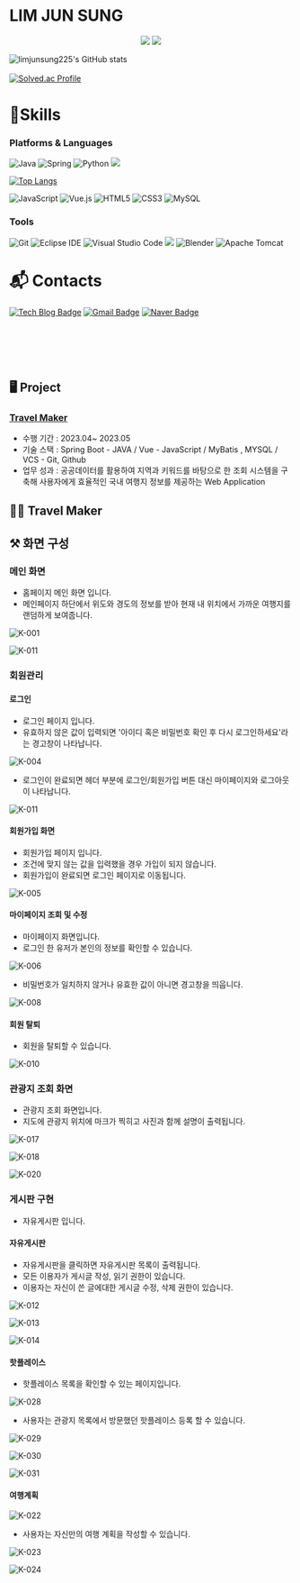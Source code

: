# LIM JUN SUNG 

<p align="center">
<a href="https://hits.seeyoufarm.com"><img src="https://hits.seeyoufarm.com/api/count/incr/badge.svg?url=https://github.com/limjunsung225&count_bg=%23000000&title_bg=%23000000&icon=github.svg&icon_color=%23FFFFFF&title=GitHub&edge_flat=false"/></a>
<a href="https://hits.seeyoufarm.com"><img src="https://hits.seeyoufarm.com/api/count/incr/badge.svg?url=https://velog.io/@jsbryan&count_bg=%2320C997&title_bg=%2320C997&icon=blogger.svg&icon_color=%23FFFFFF&title=Velog&edge_flat=false"/></a>
</p>


![limjunsung225's GitHub stats](https://github-readme-stats.vercel.app/api?username=limjunsung225&show_icons=true&theme=radical)
<br><br>
[![Solved.ac Profile](http://mazassumnida.wtf/api/v2/generate_badge?boj=jsbryan)](https://solved.ac/jsbryan/)
# 💪Skills
### Platforms & Languages
![Java](https://img.shields.io/badge/Java-007396.svg?&style=for-the-badge&logo=Java&logoColor=white)
![Spring](https://img.shields.io/badge/spring-%236DB33F.svg?style=for-the-badge&logo=spring&logoColor=white)
![Python](https://img.shields.io/badge/Python-3776AB.svg?&style=for-the-badge&logo=Python&logoColor=white)
<img src="https://img.shields.io/badge/c%23-%23239120.svg?style=for-the-badge&logo=c-sharp&logoColor=white"/>
<br>

[![Top Langs](https://github-readme-stats.vercel.app/api/top-langs/?username=limjunsung225)](https://github.com/limjunsung225/limjunsung225)
</p>

![JavaScript](https://img.shields.io/badge/JavaScript-F7DF1E.svg?&style=for-the-badge&logo=JavaScript&logoColor=white)
![Vue.js](https://img.shields.io/badge/vuejs-%2335495e.svg?style=for-the-badge&logo=vuedotjs&logoColor=%234FC08D)
![HTML5](https://img.shields.io/badge/HTML5-E34F26.svg?&style=for-the-badge&logo=HTML5&logoColor=white)
![CSS3](https://img.shields.io/badge/CSS3-1572B6.svg?&style=for-the-badge&logo=CSS3&logoColor=white)
![MySQL](https://img.shields.io/badge/MySQL-4479A1.svg?&style=for-the-badge&logo=MySQL&logoColor=white)

### Tools
![Git](https://img.shields.io/badge/Git-F05032.svg?&style=for-the-badge&logo=Git&logoColor=white)
![Eclipse IDE](https://img.shields.io/badge/Eclipse%20IDE-2C2255.svg?&style=for-the-badge&logo=Eclipse%20IDE&logoColor=white)
![Visual Studio Code](https://img.shields.io/badge/Visual%20Studio%20Code-007ACC.svg?&style=for-the-badge&logo=Visual%20Studio%20Code&logoColor=white)
<img src="https://img.shields.io/badge/unity-%23000000.svg?style=for-the-badge&logo=unity&logoColor=white"/>
![Blender](https://img.shields.io/badge/blender-%23F5792A.svg?style=for-the-badge&logo=blender&logoColor=white)
![Apache Tomcat](https://img.shields.io/badge/apache%20tomcat-%23F8DC75.svg?style=for-the-badge&logo=apache-tomcat&logoColor=black)

 
# :mailbox_with_mail: Contacts
[![Tech Blog Badge](http://img.shields.io/badge/-Tech%20blog-black?style=flat-square&logo=github&link=https://velog.io/@jsbryan)](https://velog.io/@jsbryan)
[![Gmail Badge](https://img.shields.io/badge/Gmail-d14836?style=flat-square&logo=Gmail&logoColor=white&link=mailto:limjs4476@gmail.com)](mailto:limjs4476@gmail.com)
[![Naver Badge](https://img.shields.io/badge/Naver-03C75A?style=flat-square&logo=Naver&logoColor=white&link=mailto:jsbryan@naver.com)](mailto:jsbryan@naver.com)

<br><br><br><br>

## 🖥️ Project

### [Travel Maker](https://github.com/limjunsung225/PublicAPIProject)
- 수행 기간 : 2023.04~ 2023.05
- 기술 스택 : Spring Boot - JAVA / Vue - JavaScript / MyBatis , MYSQL / VCS - Git, Github
- 업무 성과 : 공공데이터를 활용하여 지역과 키워드를 바탕으로 한 조회 시스템을 구축해 사용자에게 효율적인 국내 여행지 정보를 제공하는 Web Application

## 👩‍💻 Travel Maker

## ⚒️ 화면 구성

### 메인 화면
- 홈페이지 메인 화면 입니다. 
- 메인페이지 하단에서 위도와 경도의 정보를 받아 현재 내 위치에서 가까운 여행지를 랜덤하게 보여줍니다.
  
![K-001](https://github.com/limjunsung225/limjunsung225/assets/55376155/520ba124-73f0-4c1d-a4c2-a606741553c6)<br>

![K-011](https://github.com/limjunsung225/limjunsung225/assets/55376155/1097eae4-71f8-4be5-8c20-5b388e03244e)


### 회원관리
#### 로그인
- 로그인 페이지 입니다.
- 유효하지 않은 값이 입력되면 '아이디 혹은 비밀번호 확인 후 다시 로그인하세요'라는 경고창이 나타납니다.
  
![K-004](https://github.com/limjunsung225/limjunsung225/assets/55376155/1cdb0274-c9d7-4e1d-acc2-148562385136)

- 로그인이 완료되면 헤더 부분에 로그인/회원가입 버튼 대신 마이페이지와 로그아웃이 나타납니다.
  
![K-011](https://github.com/limjunsung225/limjunsung225/assets/55376155/f1e02023-a986-4922-ad2f-ae0ee9fcb224)

#### 회원가입 화면
- 회원가입 페이지 입니다.
- 조건에 맞지 않는 값을 입력했을 경우 가입이 되지 않습니다.
- 회원가입이 완료되면 로그인 페이지로 이동됩니다.
  
![K-005](https://github.com/limjunsung225/limjunsung225/assets/55376155/0de3c05e-e24c-4b1d-8857-a4e9a3c8b7a3)


#### 마이페이지 조회 및 수정
- 마이페이지 화면입니다.
- 로그인 한 유저가 본인의 정보를 확인할 수 있습니다.
  
![K-006](https://github.com/limjunsung225/limjunsung225/assets/55376155/7cafd82d-f9cb-4fdb-9ff4-70d6428762b9)
- 비밀번호가 일치하지 않거나 유효한 값이 아니면 경고창을 띄웁니다.
  
![K-008](https://github.com/limjunsung225/limjunsung225/assets/55376155/8960e622-6ba8-42c0-aa7a-d25141630f60)

#### 회원 탈퇴
- 회원을 탈퇴할 수 있습니다.
  
![K-010](https://github.com/limjunsung225/limjunsung225/assets/55376155/4f85ded2-bed3-401a-bf6e-46e75102737f)

### 관광지 조회 화면
- 관광지 조회 화면입니다.
- 지도에 관광지 위치에 마크가 찍히고 사진과 함께 설명이 출력됩니다.
  
![K-017](https://github.com/limjunsung225/limjunsung225/assets/55376155/cfed1265-c003-40c2-94c0-bb5d90cb4049)

![K-018](https://github.com/limjunsung225/limjunsung225/assets/55376155/2da0be95-690b-4fee-9617-03c0e40e45dc)

![K-020](https://github.com/limjunsung225/limjunsung225/assets/55376155/8150431b-393d-4392-a1c6-ab3ad2cd0f94)

### 게시판 구현
- 자유게시판 입니다.
#### 자유게시판
- 자유게시판을 클릭하면 자유게시판 목록이 출력됩니다.
- 모든 이용자가 게시글 작성, 읽기 권한이 있습니다.
- 이용자는 자신이 쓴 글에대한 게시글 수정, 삭제 권한이 있습니다.
  
![K-012](https://github.com/limjunsung225/limjunsung225/assets/55376155/70beaf66-8f34-4a63-9ad1-c89155edd703)

![K-013](https://github.com/limjunsung225/limjunsung225/assets/55376155/3be88181-3d68-4a8d-ad62-bdd5f8d89ed1)

![K-014](https://github.com/limjunsung225/limjunsung225/assets/55376155/7af72292-ee3f-41c6-8dc7-ef44abda35e7)



#### 핫플레이스
- 핫플레이스 목록을 확인할 수 있는 페이지입니다.
  
![K-028](https://github.com/limjunsung225/limjunsung225/assets/55376155/8233da49-e612-4df4-81ab-a1f73b921178)

- 사용자는 관광지 목록에서 방문했던 핫플레이스 등록 할 수 있습니다.
  
![K-029](https://github.com/limjunsung225/limjunsung225/assets/55376155/dcb1b745-ace5-4885-a02b-3af627486a33)

![K-030](https://github.com/limjunsung225/limjunsung225/assets/55376155/0bc26c84-d478-4bc3-9664-d7b0bfcce3a4)

![K-031](https://github.com/limjunsung225/limjunsung225/assets/55376155/d8d4132d-0e18-4461-b0f1-9fbae490ee51)

#### 여행계획
![K-022](https://github.com/limjunsung225/limjunsung225/assets/55376155/62ecef57-1d09-4771-a863-0425534f811e)

- 사용자는 자신만의 여행 계획을 작성할 수 있습니다.
  
![K-023](https://github.com/limjunsung225/limjunsung225/assets/55376155/6e49812d-e83d-46c4-81c0-af2f88d8c357)

![K-024](https://github.com/limjunsung225/limjunsung225/assets/55376155/3a1bee0c-4c53-4396-8e1e-d983e2389113)

